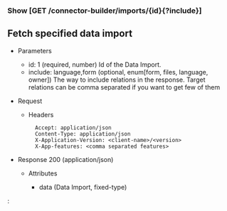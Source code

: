 ### Show [GET /connector-builder/imports/{id}{?include}]

## Fetch specified data import

+ Parameters
    + id: 1 (required, number) 
        Id of the Data Import.
    + include: language,form (optional, enum[form, files, language, owner])
            The way to include relations in the response. Target relations can be comma separated if you want to get few of them

+ Request
    + Headers

            Accept: application/json
            Content-Type: application/json
            X-Application-Version: <client-name>/<version>
            X-App-features: <comma separated features>

+ Response 200 (application/json)

    + Attributes
    
        + data (Data Import, fixed-type)

:[](../../error_responses.md)
